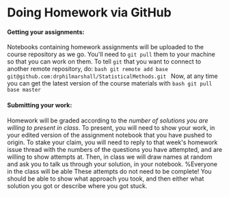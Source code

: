 
# Doing Homework via GitHub

#### Getting your assignments:

Notebooks containing homework assignments will be uploaded to the
course repository as we go. You'll need to `git pull` them to your
machine so that you can work on them. To tell `git` that you want to
connect to another remote repository, do: ```bash git remote add base
git@github.com:drphilmarshall/StatisticalMethods.git ``` Now, at any
time you can get the latest version of the course materials with
```bash git pull base master ```

#### Submitting your work:

Homework will be graded according to the *number of solutions you are
willing to present in class*. To present, you will need to show your
work, in your edited version of the assignment notebook that you have
pushed to origin. To stake your claim, you will need to reply to that
week's homework issue thread with the numbers of the questions you
have attempted, and are willing to show attempts at.  Then, in class
we will draw names at random and ask you to talk us through your
solution, in your notebook.  %Everyone in the class will be able These
attempts do not need to be complete!  You should be able to show what
approach you took, and then either what solution you got or describe
where you got stuck.